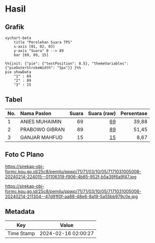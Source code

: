 # Hasil

## Grafik

```mermaid
xychart-beta
    title "Perolehan Suara TPS"
    x-axis [01, 02, 03]
    y-axis "Suara" 0 --> 89
    bar [69, 89, 15]
```

```mermaid
%%{init: {"pie": {"textPosition": 0.5}, "themeVariables": {"pieOuterStrokeWidth": "5px"}} }%%
pie showData
    "1" : 69
    "2" : 89
    "3" : 15
```

## Tabel

| No. | Nama Paslon    | Suara | Suara (raw) | Persentase |
|:--- |:-------------- | -----:| -----------:| ----------:|
| 1   | ANIES MUHAIMIN | 69    | [69][p-1]   | 39,88      |
| 2   | PRABOWO GIBRAN | 89    | [89][p-2]   | 51,45      |
| 3   | GANJAR MAHFUD  | 15    | [15][p-3]   | 8,67       |


[p-1]: https://github.com/gigit-pemilu/pemilu-2024-71-sulawesi-utara/blob/main/pilpres/hitung-suara/sub/71-sulawesi-utara/sub/71-kota-manado/sub/03-singkil/sub/1005-ketang-baru/sub/008-tps/sub/paslon-1.txt
[p-2]: https://github.com/gigit-pemilu/pemilu-2024-71-sulawesi-utara/blob/main/pilpres/hitung-suara/sub/71-sulawesi-utara/sub/71-kota-manado/sub/03-singkil/sub/1005-ketang-baru/sub/008-tps/sub/paslon-2.txt
[p-3]: https://github.com/gigit-pemilu/pemilu-2024-71-sulawesi-utara/blob/main/pilpres/hitung-suara/sub/71-sulawesi-utara/sub/71-kota-manado/sub/03-singkil/sub/1005-ketang-baru/sub/008-tps/sub/paslon-3.txt

## Foto C Plano

https://sirekap-obj-formc.kpu.go.id/25c8/pemilu/ppwp/71/71/03/10/05/7171031005008-20240214-224015--01106319-f906-4b85-952f-b5a39f6a9f47.jpg

https://sirekap-obj-formc.kpu.go.id/25c8/pemilu/ppwp/71/71/03/10/05/7171031005008-20240214-211304--47d91f0f-aa88-48e6-8a19-5a55bb979c0e.jpg


## Metadata

| Key        | Value               |
| ---------- | ------------------- |
| Time Stamp | 2024-02-16 02:00:27 |



